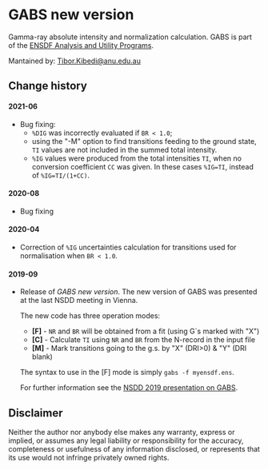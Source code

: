 # GABS new version
Gamma-ray absolute intensity and normalization calculation. GABS is part of the [ENSDF Analysis and Utility Programs](https://nds.iaea.org/public/ensdf_pgm/).

Mantained by: Tibor.Kibedi@anu.edu.au


## Change history

#### 2021-06
* Bug fixing: 
  - `%DIG` was incorrectly evaluated if `BR < 1.0`;
  - using the "-M" option to find transitions feeding to the ground state, `TI` values are not included in the summed total intensity.
  - `%IG` values were produced from the total intensities `TI`, when no conversion coefficient `CC` was given. In these cases `%IG=TI`, instead of `%IG=TI/(1+CC)`.

#### 2020-08
* Bug fixing

#### 2020-04
* Correction of `%IG` uncertainties calculation for transitions used for normalisation when `BR < 1.0`.


#### 2019-09
* Release of *GABS new version*. The new version of GABS was presented at the last NSDD meeting in Vienna. 

  The new code has three operation modes: 
  - **[F]** - `NR` and `BR` will be obtained from a fit (using G`s marked with "X")<br>
  - **[C]** - Calculate `TI` using `NR` and `BR` from the N-record in the input file<br>
  - **[M]** - Mark transitions going to the g.s. by "X" (DRI>0) & "Y" (DRI blank)<br>

  The syntax to use in the [F] mode is simply ```gabs -f myensdf.ens```.
 
  For further information see the  [NSDD 2019 presentation on GABS](https://nds.iaea.org/nsdd/NSDD2019/Presentations/2019_NSDD_GABS_Kibedi.pdf).

## Disclaimer

Neither the author nor anybody else makes any warranty, express or implied, or assumes any legal liability or responsibility for the accuracy, completeness or usefulness of any information disclosed, or represents that its use would not infringe privately owned rights.


